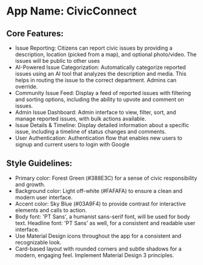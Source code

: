 # **App Name**: CivicConnect

## Core Features:

- Issue Reporting: Citizens can report civic issues by providing a description, location (picked from a map), and optional photo/video. The issues will be public to other uses
- AI-Powered Issue Categorization: Automatically categorize reported issues using an AI tool that analyzes the description and media. This helps in routing the issue to the correct department. Admins can override.
- Community Issue Feed: Display a feed of reported issues with filtering and sorting options, including the ability to upvote and comment on issues.
- Admin Issue Dashboard: Admin interface to view, filter, sort, and manage reported issues, with bulk actions available.
- Issue Details & Timeline: Display detailed information about a specific issue, including a timeline of status changes and comments.
- User Authentication: Authentication flow that enables new users to signup and current users to login with Google

## Style Guidelines:

- Primary color: Forest Green (#388E3C) for a sense of civic responsibility and growth.
- Background color: Light off-white (#FAFAFA) to ensure a clean and modern user interface.
- Accent color: Sky Blue (#03A9F4) to provide contrast for interactive elements and calls to action.
- Body font: 'PT Sans', a humanist sans-serif font, will be used for body text. Headline font: 'PT Sans' as well, for a consistent and readable user interface.
- Use Material Design icons throughout the app for a consistent and recognizable look.
- Card-based layout with rounded corners and subtle shadows for a modern, engaging feel. Implement Material Design 3 principles.